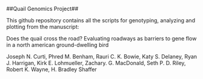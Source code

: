 ##Quail Genomics Project##

This github repository contains all the scripts for genotyping, analyzing and plotting from the manuscript:

Does the quail cross the road? Evaluating roadways as barriers to gene flow in a north american ground-dwelling bird

Joseph N. Curti, Phred M. Benham, Rauri C. K. Bowie, Katy S. Delaney, Ryan J. Harrigan, Kirk E. Lohmueller, Zachary. G. MacDonald, Seth P. D. Riley, Robert K. Wayne, H. Bradley Shaffer
